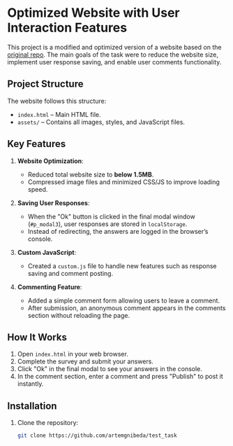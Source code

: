# Optimized Website with User Interaction Features

This project is a modified and optimized version of a website based on the [original repo](https://github.com/artemgnibeda/test_task). The main goals of the task were to reduce the website size, implement user response saving, and enable user comments functionality.

## Project Structure

The website follows this structure:
- `index.html` – Main HTML file.
- `assets/` – Contains all images, styles, and JavaScript files.

## Key Features

1. **Website Optimization**:
   - Reduced total website size to **below 1.5MB**.
   - Compressed image files and minimized CSS/JS to improve loading speed.

2. **Saving User Responses**:
   - When the "Ok" button is clicked in the final modal window (`#p_modal3`), user responses are stored in `localStorage`.
   - Instead of redirecting, the answers are logged in the browser’s console.

3. **Custom JavaScript**:
   - Created a `custom.js` file to handle new features such as response saving and comment posting.

4. **Commenting Feature**:
   - Added a simple comment form allowing users to leave a comment.
   - After submission, an anonymous comment appears in the comments section without reloading the page.

## How It Works

1. Open `index.html` in your web browser.
2. Complete the survey and submit your answers.
3. Click "Ok" in the final modal to see your answers in the console.
4. In the comment section, enter a comment and press "Publish" to post it instantly.

## Installation

1. Clone the repository:
   ```bash
   git clone https://github.com/artemgnibeda/test_task
